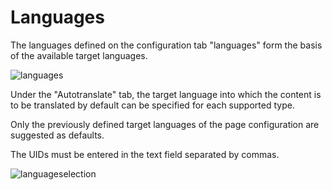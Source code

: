 # Languages

The languages defined on the configuration tab "languages" form the basis of the available target languages.

![languages](../../Images/Languages.png)

Under the "Autotranslate" tab, the target language into which the content is to be translated by default can be specified for each supported type.

Only the previously defined target languages of the page configuration are suggested as defaults.

The UIDs must be entered in the text field separated by commas.

![languageselection](../../Images/LanguageSelection.png)
